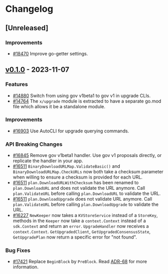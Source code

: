 <!--
Guiding Principles:
Changelogs are for humans, not machines.
There should be an entry for every single version.
The same types of changes should be grouped.
Versions and sections should be linkable.
The latest version comes first.
The release date of each version is displayed.
Mention whether you follow Semantic Versioning.
Usage:
Change log entries are to be added to the Unreleased section under the
appropriate stanza (see below). Each entry should ideally include a tag and
the Github issue reference in the following format:
* (<tag>) [#<issue-number>] Changelog message.
Types of changes (Stanzas):
"Features" for new features.
"Improvements" for changes in existing functionality.
"Deprecated" for soon-to-be removed features.
"Bug Fixes" for any bug fixes.
"API Breaking" for breaking exported APIs used by developers building on SDK.
Ref: https://keepachangelog.com/en/1.0.0/
-->

# Changelog

## [Unreleased]

### Improvements

* [#18470](https://github.com/cosmos/cosmos-sdk/pull/18470) Improve go-getter settings.

## [v0.1.0](https://github.com/cosmos/cosmos-sdk/releases/tag/x/upgrade/v0.1.0) - 2023-11-07

### Features

* [#14880](https://github.com/cosmos/cosmos-sdk/pull/14880) Switch from using gov v1beta1 to gov v1 in upgrade CLIs.
* [#14764](https://github.com/cosmos/cosmos-sdk/pull/14764) The `x/upgrade` module is extracted to have a separate go.mod file which allows it be a standalone module.

### Improvements

* [#16903](https://github.com/cosmos/cosmos-sdk/pull/16903) Use AutoCLI for upgrade querying commands.

### API Breaking Changes

* [#16845](https://github.com/cosmos/cosmos-sdk/pull/16845) Remove gov v1beta1 handler. Use gov v1 proposals directly, or replicate the handler in your app.
* [#16511](https://github.com/cosmos/cosmos-sdk/pull/16511) `BinaryDownloadURLMap.ValidateBasic()` and `BinaryDownloadURLMap.CheckURLs` now both take a checksum parameter when willing to ensure a checksum is provided for each URL.
* [#16511](https://github.com/cosmos/cosmos-sdk/pull/16511) `plan.DownloadURLWithChecksum` has been renamed to `plan.DownloadURL` and does not validate the URL anymore. Call `plan.ValidateURL` before calling `plan.DownloadURL` to validate the URL.
* [#16511](https://github.com/cosmos/cosmos-sdk/pull/16511) `plan.DownloadUpgrade` does not validate URL anymore. Call `plan.ValidateURL` before calling `plan.DownloadUpgrade` to validate the URL.
* [#16227](https://github.com/cosmos/cosmos-sdk/issues/16227) `NewKeeper` now takes a `KVStoreService` instead of a `StoreKey`, methods in the `Keeper` now take a `context.Context` instead of a `sdk.Context` and return an `error`. `UpgradeHandler` now receives a `context.Context`. `GetUpgradedClient`, `GetUpgradedConsensusState`, `GetUpgradePlan` now return a specific error for "not found".

### Bug Fixes

* [#17421](https://github.com/cosmos/cosmos-sdk/pull/17421) Replace `BeginBlock` by `PreBlock`. Read [ADR-68](https://github.com/cosmos/cosmos-sdk/blob/main/docs/architecture/adr-068-preblock.md) for more information.
